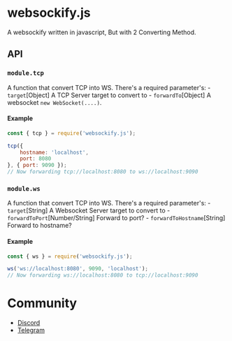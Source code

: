 # websockify.js
A websockify written in javascript, But with 2 Converting Method.

## API

### `module.tcp`
A function that convert TCP into WS. There's a required parameter's:
	- `target`[Object] A TCP Server target to convert to
	- `forwardTo`[Object] A websocket `new WebSocket(....)`.

#### Example
```js
const { tcp } = require('websockify.js');

tcp({
	hostname: 'localhost',
	port: 8080
}, { port: 9090 });
// Now forwarding tcp://localhost:8080 to ws://localhost:9090
```

### `module.ws`
A function that convert TCP into WS. There's a required parameter's:
	- `target`[String] A Websocket Server target to convert to
	- `forwardToPort`[Number/String] Forward to port?
	- `forwardToHostname`[String] *<optional>* Forward to hostname?

#### Example
```js
const { ws } = require('websockify.js');

ws('ws://localhost:8080', 9090, 'localhost');
// Now forwarding ws://localhost:8080 to tcp://localhost:9090
```

# Community
- [Discord](https://quickstream.yonle.repl.co/discord)
- [Telegram](https://t.me/yonlecoder)
